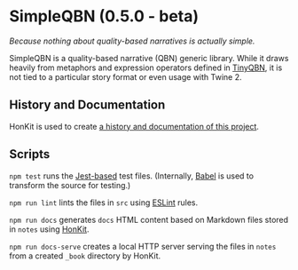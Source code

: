 # SimpleQBN (0.5.0 - beta)

*Because nothing about quality-based narratives is actually simple.*

SimpleQBN is a quality-based narrative (QBN) generic library. While it draws heavily from metaphors and expression operators defined in [TinyQBN](https://github.com/JoshuaGrams/tiny-qbn), it is not tied to a particular story format or even usage with Twine 2.

## History and Documentation

HonKit is used to create [a history and documentation of this project](https://videlais.github.io/simple-qbn/).

## Scripts

`npm test` runs the [Jest-based](https://jestjs.io/en/) test files. (Internally, [Babel](https://babeljs.io/) is used to transform the source for testing.)

`npm run lint` lints the files in `src` using [ESLint](https://eslint.org/) rules.

`npm run docs` generates `docs` HTML content based on Markdown files stored in `notes` using [HonKit](https://github.com/honkit/honkit).

`npm run docs-serve` creates a local HTTP server serving the files in `notes` from a created `_book` directory by HonKit.
